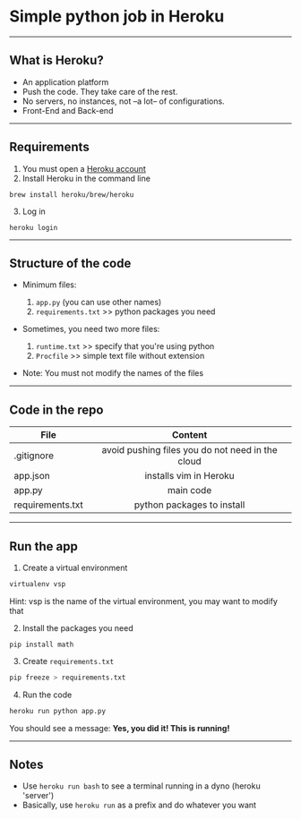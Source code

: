 # Simple python job in Heroku

---
## What is Heroku?
+ An application platform
+ Push the code. They take care of the rest.
+ No servers, no instances, not –a lot– of configurations.
+ Front-End and Back-end

---
## Requirements

1) You must open a [Heroku account](https://www.heroku.com/)
2) Install Heroku in the command line
```
brew install heroku/brew/heroku
```
3) Log in
```
heroku login
```

---
## Structure of the code

+ Minimum files:
    1. ```app.py``` (you can use other names)
    2. ```requirements.txt``` >> python packages you need

+ Sometimes, you need two more files:
    1. ```runtime.txt``` >> specify that you're using python
    2. ```Procfile``` >> simple text file without extension

+ Note: You must not modify the names of the files
---
## Code in the repo
| File        | Content           |
| ------------- |:-------------:|
| .gitignore      | avoid pushing files you do not need in the cloud|
| app.json      | installs vim in Heroku |   
| app.py | main code|
|requirements.txt | python packages to install|

---
## Run the app
1. Create a virtual environment
```bash
virtualenv vsp
```
Hint: vsp is the name of the virtual environment, you may want to modify that

2. Install the packages you need
```
pip install math
```

3. Create ```requirements.txt```
```bash
pip freeze > requirements.txt
```

4. Run the code
```bash
heroku run python app.py
```
You should see a message: **Yes, you did it! This is running!**

---
## Notes
+ Use ```heroku run bash``` to see a terminal running in a dyno (heroku 'server')
+ Basically, use ```heroku run``` as a prefix and do whatever you want

